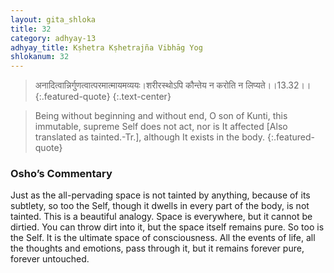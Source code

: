 ```yaml
---
layout: gita_shloka
title: 32
category: adhyay-13
adhyay_title: Kṣhetra Kṣhetrajña Vibhāg Yog
shlokanum: 32
---
```


> अनादित्वान्निर्गुणत्वात्परमात्मायमव्ययः।शरीरस्थोऽपि कौन्तेय न करोति न लिप्यते।।13.32।।
{:.featured-quote} 
{:.text-center}

> Being without beginning and without end, O son of Kunti, this immutable, supreme Self does not act, nor is It affected [Also translated as tainted.-Tr.], although It exists in the body.
{:.featured-quote}

### Osho’s Commentary
Just as the all-pervading space is not tainted by anything, because of its subtlety, so too the Self, though it dwells in every part of the body, is not tainted.
This is a beautiful analogy. Space is everywhere, but it cannot be dirtied. You can throw dirt into it, but the space itself remains pure. So too is the Self. It is the ultimate space of consciousness. All the events of life, all the thoughts and emotions, pass through it, but it remains forever pure, forever untouched.
